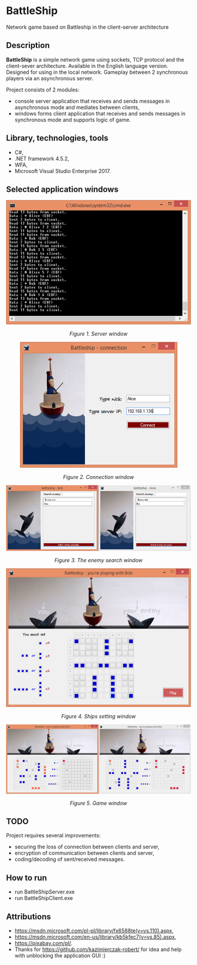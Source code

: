 BattleShip
===========
Network game based on Battleship in the client-server architecture

Description
-----------
**BattleShip** is a simple network game using sockets, TCP protocol and the client-sever architecture. Available in the English language version. Designed for using in the local network. Gameplay between 2 
synchronous players via an asynchronous server.

Project consists of 2 modules: 
- console server application that receives and sends messages in asynchronous mode and mediates between clients,
- windows forms client application that receives and sends messages in synchronous mode and supports logic of game.

Library, technologies, tools
----------------------------
- C#,
- .NET framework 4.5.2,
- WFA,
- Microsoft Visual Studio Enterprise 2017.

Selected application windows
----------------------------
<p align="center"><img src="https://github.com/gradzka/BattleShip/blob/master/Screenshots/Server.png"></p>
<p align="center"><em>Figure 1. Server window</em></p>

<p align="center"><img src="https://github.com/gradzka/BattleShip/blob/master/Screenshots/Connection.png"></p>
<p align="center"><em>Figure 2. Connection window</em></p>

<p align="center"><img src="https://github.com/gradzka/BattleShip/blob/master/Screenshots/SearchEnemy.png"></p>
<p align="center"><em>Figure 3. The enemy search window</em></p>

<p align="center"><img src="https://github.com/gradzka/BattleShip/blob/master/Screenshots/Setting.png"></p>
<p align="center"><em>Figure 4. Ships setting window</em></p>

<p align="center"><img src="https://github.com/gradzka/BattleShip/blob/master/Screenshots/Game.png"></p>
<p align="center"><em>Figure 5. Game window</em></p>

TODO
----
Project requires several improvements:
- securing the loss of connection between clients and server,
- encryption of communication between clients and server,
- coding/decoding of sent/received messages.

How to run
----------
- run BattleShipServer.exe
- run BattleShipClient.exe

Attributions
------------
- https://msdn.microsoft.com/pl-pl/library/fx6588te(v=vs.110).aspx,
- https://msdn.microsoft.com/en-us/library/kb5kfec7(v=vs.85).aspx,
- https://pixabay.com/pl/.
- Thanks for https://github.com/kazimierczak-robert/ for idea and help with unblocking the application GUI :)
